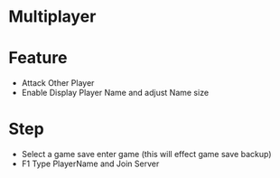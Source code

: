 # Multiplayer

# Feature
- Attack Other Player
- Enable Display Player Name and adjust Name size

# Step
- Select a game save enter game (this will effect game save backup)
- F1 Type PlayerName and Join Server